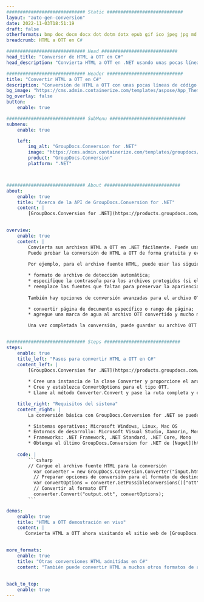 ```yaml
---
############################# Static ############################
layout: "auto-gen-conversion"
date: 2022-11-03T18:51:19
draft: false
otherformats: bmp doc docm docx dot dotm dotx epub gif ico jpeg jpg md odt ott pdf png psd rtf tex tif tiff txt xps
breadcrumb: HTML a OTT en C#

############################# Head ############################
head_title: "Conversor de HTML a OTT en C#"
head_description: "Convierta HTML a OTT en .NET usando unas pocas líneas de código. Utilice la API de conversión de documentos de GroupDocs para convertir más de 160 formatos de archivo."

############################# Header ############################
title: "Convertir HTML a OTT en C#"
description: "Conversión de HTML a OTT con unas pocas líneas de código .NET"
bg_image: "https://cms.admin.containerize.com/templates/aspose/App_Themes/V3/images/bg/header1.png"
bg_overlay: false
button:
    enable: true

############################# SubMenu ############################
submenu:
    enable: true

    left:
        img_alt: "GroupDocs.Conversion for .NET"
        image: "https://cms.admin.containerize.com/templates/groupdocs/images/product-logos/90x90-noborder/groupdocs-conversion-net.png"
        product: "GroupDocs.Conversion"
        platform: ".NET"



############################# About ############################
about:
    enable: true
    title: "Acerca de la API de GroupDocs.Conversion for .NET"
    content: |
        [GroupDocs.Conversion for .NET](https://products.groupdocs.com/conversion/net/) se puede usar para convertir Microsoft Word, Excel, PowerPoint, PDF, Visio y otros formatos. GroupDocs.Conversion es una API independiente que es adecuada para sistemas internos y de back-end donde se requiere un alto rendimiento. No depende de ningún software como Microsoft u Open Office.
    

overview:
    enable: true
    content: |
        Convierta sus archivos HTML a OTT en .NET fácilmente. Puede usar solo un par de líneas de código C# en cualquier plataforma de su elección, como Windows, Linux, macOS.
        Puede probar la conversión de HTML a OTT de forma gratuita y evaluar la calidad de los resultados de la conversión. Junto con los escenarios de conversión de archivos simples, puede probar opciones más avanzadas para cargar el archivo de origen HTML y para guardar el resultado de salida OTT. 
        
        Por ejemplo, para el archivo fuente HTML, puede usar las siguientes opciones de carga:

        * formato de archivo de detección automática;
        * especifique la contraseña para los archivos protegidos (si el formato de archivo lo admite);
        * reemplace las fuentes que faltan para preservar la apariencia del documento.
        
        También hay opciones de conversión avanzadas para el archivo OTT:

        * convertir página de documento específico o rango de página;
        * agregue una marca de agua al archivo OTT convertido y mucho más.

        Una vez completada la conversión, puede guardar su archivo OTT en la ruta del archivo local o en cualquier almacenamiento de terceros como FTP, Amazon S3, Google Drive, Dropbox, etc. Tenga en cuenta que para convertir HTML a OTT no es necesario instalar ningún software adicional, como MS Office, Open Office, Adobe Acrobat Reader, etc.


############################# Steps ############################
steps:
    enable: true
    title_left: "Pasos para convertir HTML a OTT en C#"
    content_left: |
        [GroupDocs.Conversion for .NET](https://products.groupdocs.com/conversion/net/) facilita a los desarrolladores convertir un archivo HTML a OTT con unas pocas líneas de código.
        
        * Cree una instancia de la clase Converter y proporcione el archivo HTML con la ruta completa
        * Cree y establezca ConvertOptions para el tipo OTT.
        * Llame al método Converter.Convert y pase la ruta completa y el formato (OTT) como parámetro

    title_right: "Requisitos del sistema"
    content_right: |
        La conversión básica con GroupDocs.Conversion for .NET se puede realizar en unos pocos pasos simples. Nuestras API son compatibles con todas las principales plataformas y sistemas operativos. Antes de ejecutar el código a continuación, asegúrese de tener instalados los siguientes requisitos previos en su sistema.

        * Sistemas operativos: Microsoft Windows, Linux, Mac OS
        * Entornos de desarrollo: Microsoft Visual Studio, Xamarin, MonoDevelop
        * Frameworks: .NET Framework, .NET Standard, .NET Core, Mono
        * Obtenga el último GroupDocs.Conversion for .NET de [Nuget](https://www.nuget.org/packages/groupdocs.conversion)
         
    code: |
        ```csharp    
        // Cargue el archivo fuente HTML para la conversión
          var converter = new GroupDocs.Conversion.Converter("input.html");
          // Preparar opciones de conversión para el formato de destino OTT
          var convertOptions = converter.GetPossibleConversions()["ott"].ConvertOptions;
          // Convertir al formato OTT
          converter.Convert("output.ott", convertOptions);
        ```

demos:
    enable: true
    title: "HTML a OTT demostración en vivo"
    content: |
       Convierta HTML a OTT ahora visitando el sitio web de [GroupDocs.Conversion App](https://products.groupdocs.app/conversion/family). La demostración en línea tiene las siguientes ventajas
          

more_formats:
    enable: true
    title: "Otras conversiones HTML admitidas en C#"
    content: "También puede convertir HTML a muchos otros formatos de archivo. Consulte la lista a continuación."
       
       
back_to_top:
    enable: true
---
```

